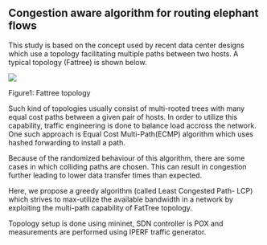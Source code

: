 ## Congestion aware algorithm for routing elephant flows

This study is based on the concept used by recent data center designs which use a topology
facilitating multiple paths between two hosts. A typical topology (Fattree) is shown below.

![](https://raw.githubusercontent.com/harshad91/sdnCongestionAware/master/fattree_num.png)

Figure1: Fattree topology

Such kind of topologies usually consist of multi-rooted trees with many equal cost paths between a
given pair of hosts. In order to utilize this capability, traffic engineering is done to balance load
accross the network. One such approach is Equal Cost Multi-Path(ECMP) algorithm which uses
hashed forwarding to install a path. 

Because of the randomized behaviour of this algorithm, there are some cases in which colliding
paths are chosen. This can result in congestion further leading to lower data transfer times than
expected.

Here, we propose a greedy algorithm (called Least Congested Path- LCP) which strives
to max-utilize the available bandwidth in a network by exploiting the multi-path capability of
FatTree topology. 

Topology setup is done using mininet, SDN controller is POX and measurements are
performed using IPERF traffic generator.
